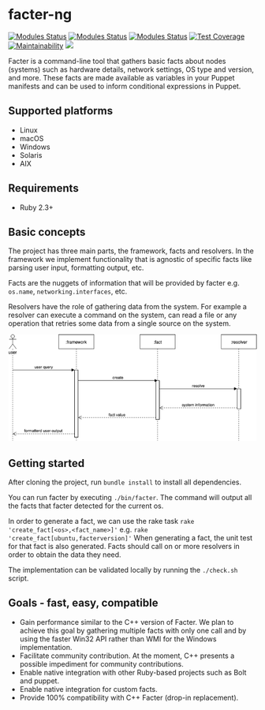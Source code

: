 # facter-ng

[![Modules Status](https://github.com/puppetlabs/facter/workflows/Acceptance%20tests/badge.svg?branch=4.x)](https://github.com/puppetlabs/facter/actions)
[![Modules Status](https://github.com/puppetlabs/facter/workflows/Unit%20tests/badge.svg?branch=4.x)](https://github.com/puppetlabs/facter/actions)
[![Modules Status](https://github.com/puppetlabs/facter/workflows/Checks/badge.svg?branch=4.x)](https://github.com/puppetlabs/facter/actions)
[![Test Coverage](https://api.codeclimate.com/v1/badges/bf43445f767f2d64170a/test_coverage)](https://codeclimate.com/github/puppetlabs/facter/test_coverage)
[![Maintainability](https://api.codeclimate.com/v1/badges/bf43445f767f2d64170a/maintainability)](https://codeclimate.com/github/puppetlabs/facter/maintainability)
[<img src="https://img.shields.io/badge/slack-puppet--dev-brightgreen?logo=slack">](https://puppetcommunity.slack.com/messages/C0W1X7ZAL)


Facter is a command-line tool that gathers basic facts about nodes (systems) such as hardware details, network settings, OS type and version, and more. These facts are made available as variables in your Puppet manifests and can be used to inform conditional expressions in Puppet.

## Supported platforms
* Linux
* macOS
* Windows
* Solaris
* AIX

## Requirements
* Ruby 2.3+

## Basic concepts
The project has three main parts, the framework, facts and resolvers.
In the framework we implement functionality that is agnostic of specific facts like parsing user input, formatting output, etc.

Facts are the nuggets of information that will be provided by facter e.g. `os.name`, `networking.interfaces`, etc.

Resolvers have the role of gathering data from the system.
For example a resolver can execute a command on the system, can read a file or any operation that retries some data from a single source on the system.

![Facter user interaction](docs/diagrams/facter_user_interaction.png?raw=true)

## Getting started
After cloning the project, run `bundle install` to install all dependencies.

You can run facter by executing `./bin/facter`.
The command will output all the facts that facter detected for the current os.

In order to generate a fact, we can use the rake task `rake 'create_fact[<os>,<fact_name>]'` e.g. `rake 'create_fact[ubuntu,facterversion]'`
When generating a fact, the unit test for that fact is also generated. Facts should call on or more resolvers in order to obtain the data they need.

The implementation can be validated locally by running the `./check.sh` script.

## Goals - fast, easy, compatible
* Gain performance similar to the C++ version of Facter. We plan to achieve this goal by gathering multiple facts with only one call and by using the faster Win32 API rather than WMI for the Windows implementation.
* Facilitate community contribution. At the moment, C++ presents a possible impediment for community contributions.
* Enable native integration with other Ruby-based projects such as Bolt and puppet.
* Enable native integration for custom facts.
* Provide 100% compatibility with C++ Facter (drop-in replacement).
